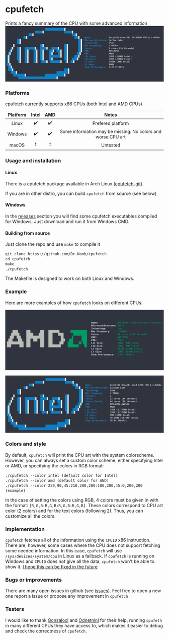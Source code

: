 # cpufetch

Prints a fancy summary of the CPU with some advanced information
![Example](i9.png)

### Platforms
cpufetch currently supports x86 CPUs (both Intel and AMD CPUs)

| Platform  | Intel                     | AMD                      | Notes             |
|:---------:|:-------------------------:|:------------------------:|:-----------------:|
| Linux     | :heavy_check_mark:        | :heavy_check_mark:       | Prefered platform |
| Windows   | :heavy_check_mark:        | :heavy_check_mark:       | Some information may be missing. No colors and worse CPU art |
| macOS     | :heavy_exclamation_mark:  | :heavy_exclamation_mark: | Untested |


### Usage and installation
#### Linux
There is a cpufetch package available in Arch Linux ([cpufetch-git](https://aur.archlinux.org/packages/cpufetch-git)).

If you are in other distro, you can build `cpufetch` from source (see below)

#### Windows
In the [releases](https://github.com/Dr-Noob/cpufetch/releases) section you will find some cpufetch executables compiled for Windows. Just download and run it from Windows CMD.

#### Building from source
Just clone the repo and use `make` to compile it

```
git clone https://github.com/Dr-Noob/cpufetch
cd cpufetch
make
./cpufetch
```

The Makefile is designed to work on both Linux and Windows.

### Example

Here are more examples of how `cpufetch` looks on different CPUs.

![Example](epyc.png)

![Example](cascade_lake.png)

### Colors and style
By default, `cpufetch` will print the CPU art with the system colorscheme. However, you can always set a custom color scheme, either
specifying Intel or AMD, or specifying the colors in RGB format:

```
./cpufetch --color intel (default color for Intel)
./cpufetch --color amd (default color for AND)
./cpufetch --color 239,90,45:210,200,200:100,200,45:0,200,200 (example)
```

In the case of setting the colors using RGB, 4 colors must be given in with the format: ``[R,G,B:R,G,B:R,G,B:R,G,B]``. These colors correspond to CPU art color (2 colors) and for the text colors (following 2). Thus, you can customize all the colors.

### Implementation

`cpufetch` fetches all of the information using the `CPUID` x86 instruction. There are, however, some cases where the CPU does not support fetching some needed information. In this case, `cpufetch` will use `/sys/devices/system/cpu` in Linux as a fallback. If `cpufetch` is running on Windows and `CPUID` does not give all the data, `cpufetch` won't be able to show it. [I hope this can be fixed in the future](https://github.com/Dr-Noob/cpufetch/issues/30)

### Bugs or improvements
There are many open issues in github (see [issues](https://github.com/Dr-Noob/cpufetch/issues)). Feel free to open a new one report a issue or propose any improvement in `cpufetch`

### Testers
I would like to thank [Gonzalocl](https://github.com/Gonzalocl) and [OdnetninI](https://github.com/OdnetninI) for their help, running `cpufeth` in many different CPUs they have access to, which makes it easier to debug and check the correctness of `cpufetch`.
